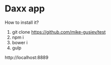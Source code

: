 # Daxx app

How to install it?
 
1. git clone https://github.com/mike-gusiev/test
2. npm i
3. bower i
4. gulp

http://localhost:8889